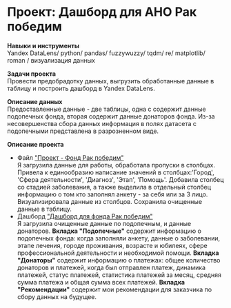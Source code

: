 # Проект: Дашборд для АНО Рак победим

**Навыки и инструменты**              
Yandex DataLens/ python/ pandas/ fuzzywuzzy/ tqdm/ re/ matplotlib/ roman / визуализация данных

**Задачи проекта**                                      
Провести предобрадотку данных, выгрузить обработанные данные в таблицу и построить дашборд в Yandex DataLens.           

**Описание данных**                   
Предоставленные данные - две таблицы, одна с содержит данные подопечных фонда, вторая содержит данные донаторов фонда. Из-за несовершенства сбора данных информация в полях датасета с подопечными представлена в разрозненном виде.

**Описание проекта**                                 
- Файл ["Проект - Фонд Рак победим"](https://github.com/KantaevaDaria/portfolio/blob/main/%D0%9F%D1%80%D0%BE%D0%B5%D0%BA%D1%82%3A%20%D0%94%D0%B0%D1%88%D0%B1%D0%BE%D1%80%D0%B4%20%D0%B4%D0%BB%D1%8F%20%D0%90%D0%9D%D0%9E%20%D0%A0%D0%B0%D0%BA%20%D0%BF%D0%BE%D0%B1%D0%B5%D0%B4%D0%B8%D0%BC/%D0%9F%D1%80%D0%BE%D0%B5%D0%BA%D1%82%20-%20%D0%A4%D0%BE%D0%BD%D0%B4%20%D0%A0%D0%B0%D0%BA%20%D0%BF%D0%BE%D0%B1%D0%B5%D0%B4%D0%B8%D0%BC.ipynb)              
Я загрузила данные для работы, обработала пропуски в столбцах. Привела к единообразию написание значений в столбцах:'Город', 'Сфера деятельности', 'Диагноз', 'Этап', 'Помощь'. Добавила столбец со стадией заболевания, а также выделила в отдельный столбец информацию о том кто заполнял анкету - за себя или за 3 лицо. Визуализировала данные из столбцов. Сохранила очищенные данные в таблицу.                        
- Дашборд ["Дашборд для фонда Рак победим"](https://datalens.yandex/446tx91hd760s)                       
Я загрузила очищенные данные по подопечным, и данные донаторов. **Вкладка "Подопечные"** содержит информацию о подопечных фонда: когда заполняли анкету, данные о заболевании, этапе лечения, городе проживания, возрасте и юбилеях, сфере профессиональной деятельности и необходимой помощи. **Вкладка "Донаторы"** содержит информацию о платежах: общее количество донаторов и платежей, когда был отправлен платеж, динамика платежей, статус платежей, статистика платежей за месяц, средняя сумма платежа и общая сумма всех платежей. **Вкладка "Рекомендации"** содержит мои рекомендации для заказчика по сбору данных на будущее.


